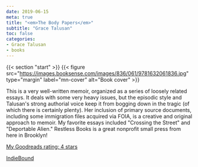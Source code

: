 ```yaml
---
date: 2019-06-15
meta: true
title: "<em>The Body Papers</em>"
subtitle: "Grace Talusan"
toc: false
categories:
- Grace Talusan
- books
---
```


{{< section "start" >}}
{{< figure src="https://images.booksense.com/images/836/061/9781632061836.jpg" type="margin" label="mn-cover" alt="Book cover" >}}

This is a very well-written memoir, organized as a series of loosely related essays. It deals with some very heavy issues, but the episodic style and Talusan's strong authorial voice keep it from bogging down in the tragic (of which there is certainly plenty). Her inclusion of primary source documents, including some immigration files acquired via FOIA, is a creative and original approach to memoir. My favorite essays included "Crossing the Street" and "Deportable Alien." Restless Books is a great nonprofit small press from here in Brooklyn!

[My Goodreads rating: 4 stars](https://www.goodreads.com/review/show/2806100058)  

[IndieBound](https://www.indiebound.org/book/9781632061836)
